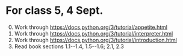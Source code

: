 # For class 5, 4 Sept.

0. Work through https://docs.python.org/3/tutorial/appetite.html
1. Work through https://docs.python.org/3/tutorial/interpreter.html
2. Work through https://docs.python.org/3/tutorial/introduction.html
3. Read book sections 1.1--1.4, 1.5--1.6; 2.1, 2.3
